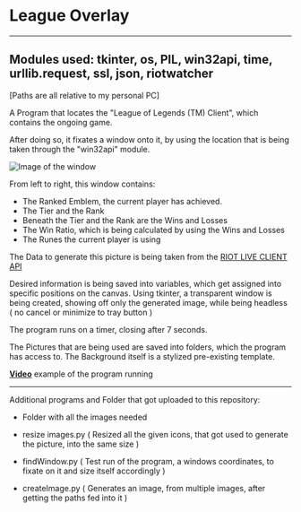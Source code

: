 # League Overlay

---
Modules used: tkinter, os, PIL, win32api, time, urllib.request, ssl, json, riotwatcher
---

[Paths are all relative to my personal PC]

A Program that locates the "League of Legends (TM) Client", which contains the ongoing game.

After doing so, it fixates a window onto it, by using the location that is being taken through the "win32api" module.

![Image of the window](https://media.discordapp.net/attachments/719464131220078602/780492262965510174/unknown.png)


From left to right, this window contains: 

- The Ranked Emblem, the current player has achieved.
- The Tier and the Rank 
- Beneath the Tier and the Rank are the Wins and Losses
- The Win Ratio, which is being calculated by using the Wins and Losses
- The Runes the current player is using

The Data to generate this picture is being taken from the [RIOT LIVE CLIENT API](https://developer.riotgames.com/docs/lol#game-client-api_live-client-data-api)

Desired information is being saved into variables, which get assigned into specific positions on the canvas. Using tkinter, a transparent window is being created, showing off
only the generated image, while being headless ( no cancel or minimize to tray button )

The program runs on a timer, closing after 7 seconds.

The Pictures that are being used are saved into folders, which the program has access to. The Background itself is a stylized pre-existing template. 

**[Video](https://youtu.be/XzXLDRQI-bQ)** example of the program running

---
Additional programs and Folder that got uploaded to this repository: 

- Folder with all the images needed 

- resize images.py ( Resized all the given icons, that got used to generate the picture, into the same size )
- findWindow.py ( Test run of the program, a windows coordinates, to fixate on it and size itself accordingly )
- createImage.py ( Generates an image, from multiple images, after getting the paths fed into it )
